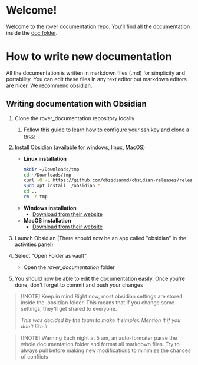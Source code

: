 # Welcome!

Welcome to the rover documentation repo. You'll find all the documentation inside the [doc folder](doc/).

# How to write new documentation

All the documentation is written in markdown files (.md) for simplicity and portability. You can edit these files in any text editor but markdown editors are nicer. We recommend [obsidian](https://obsidian.md/).

## Writing documentation with Obsidian

1. Clone the rover_documentation repository locally
   1. [Follow this guide to learn how to configure your ssh key and clone a repo](doc/prog/how_to/Setup/1_read_first.md#Git-setup-and-how-to-use)
2. Install Obsidian (available for windows, linux, MacOS)

   - **Linux installation**
     ```bash
     mkdir ~/Downloads/tmp
     cd ~/Downloads/tmp
     curl -O -L https://github.com/obsidianmd/obsidian-releases/releases/download/v1.7.4/obsidian_1.7.4_amd64.deb
     sudo apt install ./obsidian_*
     cd ..
     rm -r tmp
     ```
   - **Windows installation**
     - [Download from their website](https://obsidian.md/)
   - **MacOS installation**
     - [Download from their website](https://obsidian.md/)

3. Launch Obsidian (There should now be an app called "obsidian" in the activities panel)
4. Select "Open Folder as vault"
   - Open the _rover_documentation_ folder
5. You should now be able to edit the documentation easily. Once you're done, don't forget to commit and push your changes

> [!NOTE] Keep in mind
> Right now, most obsidian settings are stored inside the .obsidian folder. This means that if you change some settings, they'll get shared to everyone.
>
> _This was decided by the team to make it simpler. Mention it if you don't like it_

> [!NOTE] Warning
> Each night at 5 am, an auto-formater parse the whole documentation folder and format all markdown files. Try to always pull before making new modifications to minimise the chances of conflicts
